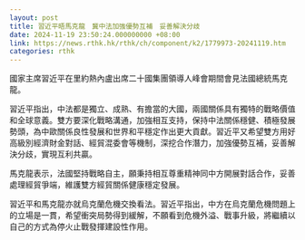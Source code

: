 ```yaml
---
layout: post
title: 習近平晤馬克龍　冀中法加強優勢互補　妥善解決分歧
date: 2024-11-19 23:50:24.000000000 +08:00
link: https://news.rthk.hk/rthk/ch/component/k2/1779973-20241119.htm
categories: rthk
---
```


國家主席習近平在里約熱內盧出席二十國集團領導人峰會期間會見法國總統馬克龍。

習近平指出，中法都是獨立、成熟、有擔當的大國，兩國關係具有獨特的戰略價值和全球意義。雙方要深化戰略溝通，加強相互支持，保持中法關係穩健、積極發展勢頭，為中歐關係良性發展和世界和平穩定作出更大貢獻。習近平又希望雙方用好高級別經濟財金對話、經貿混委會等機制，深挖合作潛力，加強優勢互補，妥善解決分歧，實現互利共贏。

馬克龍表示，法國堅持戰略自主，願秉持相互尊重精神同中方開展對話合作，妥善處理經貿爭端，維護雙方經貿關係健康穩定發展。

習近平和馬克龍亦就烏克蘭危機交換看法。習近平指出，中方在烏克蘭危機問題上的立場是一貫，希望衝突局勢得到緩解，不願看到危機外溢、戰事升級，將繼續以自己的方式為停火止戰發揮建設性作用。
